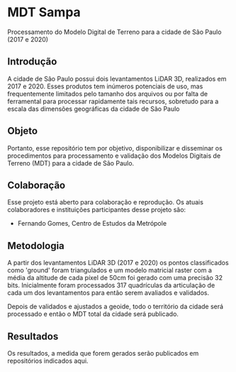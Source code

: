 # MDT Sampa

Processamento do Modelo Digital de Terreno para a cidade de São Paulo (2017 e 2020)

## Introdução

A cidade de São Paulo possui dois levantamentos LiDAR 3D, realizados em 2017 e 2020. Esses produtos tem inúmeros potenciais de uso, mas frequentemente limitados pelo tamanho dos arquivos ou por falta de ferramental para processar rapidamente tais recursos, sobretudo para a escala das dimensões geográficas da cidade de São Paulo

## Objeto

Portanto, esse repositório tem por objetivo, disponibilizar e disseminar os procedimentos para processamento e validação dos Modelos Digitais de Terreno (MDT) para a cidade de São Paulo.

## Colaboração

Esse projeto está aberto para colaboração e reprodução. Os atuais colaboradores e instituições participantes desse projeto são:

* Fernando Gomes, Centro de Estudos da Metrópole

## Metodologia

A partir dos levantamentos LiDAR 3D (2017 e 2020) os pontos classificados como 'ground' foram triangulados e um modelo matricial raster com a média da altitude de cada píxel de 50cm foi gerado com uma precisão 32 bits. Inicialmente foram processados 317 quadrículas da articulação de cada um dos levantamentos para então serem avaliados e validados.

Depois de validados e ajustados a geoide, todo o território da cidade será processado e então o MDT total da cidade será publicado.

## Resultados

Os resultados, a medida que forem gerados serão publicados em repositórios indicados aqui.